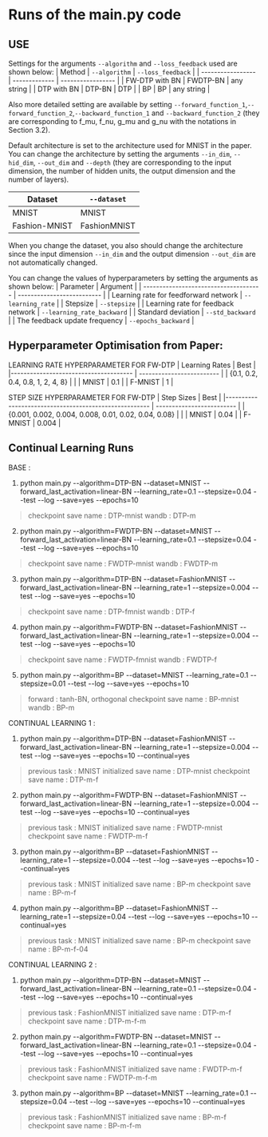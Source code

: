 # Runs of the main.py code


## USE

Settings for the arguments `--algorithm` and `--loss_feedback` used are shown below:
| Method            | `--algorithm` | `--loss_feedback` |
| ----------------- | ------------- | ----------------- |
| FW-DTP with BN    | FWDTP-BN      | any string        |
| DTP with BN       | DTP-BN        | DTP               |
| BP                | BP            | any string        |

Also more detailed setting are available by setting `--forward_function_1`,`--forward_function_2`,`--backward_function_1` and `--backward_function_2` (they are corresponding to f_mu, f_nu, g_mu and g_nu with the notations in Section 3.2).


Default architecture is set to the architecture used for MNIST in the paper. You can change the architecture by setting the arguments `--in_dim`, `--hid_dim`, `--out_dim` and `--depth` (they are corresponding to the input dimension, the number of hidden units, the output dimension and the number of layers).

| Dataset       | `--dataset`  |
| ------------- | ------------ |
| MNIST         | MNIST        |
| Fashion-MNIST | FashionMNIST |
When you change the dataset, you also should change the architecture since the input dimension `--in_dim` and the output dimension `--out_dim` are not automatically changed.

You can change the values of hyperparameters by setting the arguments as shown below:
| Parameter                             | Argument                   |
| ------------------------------------- | -------------------------- |
| Learning rate for feedforward network | `--learning_rate`          |
| Stepsize                              | `--stepsize`               |
| Learning rate for feedback network    | `--learning_rate_backward` |
| Standard deviation                    | `--std_backward`           |
| The feedback update frequency         | `--epochs_backward`        |


## Hyperparameter Optimisation from Paper:

LEARNING RATE HYPERPARAMETER FOR FW-DTP 
| Learning Rates                        | Best                      |
|-------------------------------------- | ------------------------- |
| {0.1, 0.2, 0.4, 0.8, 1, 2, 4, 8}      |                           |
| MNIST                                 | 0.1                       |
| F-MNIST                               | 1                         |

STEP SIZE HYPERPARAMETER FOR FW-DTP 
| Step Sizes                                            | Best                      |
|------------------------------------------------------ | ------------------------- |
| {0.001, 0.002, 0.004, 0.008, 0.01, 0.02, 0.04, 0.08}  |                           |
| MNIST                                                 | 0.04                      |
| F-MNIST                                               | 0.004                     |




## Continual Learning Runs

BASE : 

1. python main.py --algorithm=DTP-BN --dataset=MNIST --forward_last_activation=linear-BN --learning_rate=0.1 --stepsize=0.04 --test --log --save=yes --epochs=10
> checkpoint save name : DTP-mnist
> wandb : DTP-m

2. python main.py --algorithm=FWDTP-BN --dataset=MNIST --forward_last_activation=linear-BN --learning_rate=0.1 --stepsize=0.04 --test --log --save=yes --epochs=10
> checkpoint save name : FWDTP-mnist
> wandb : FWDTP-m

3. python main.py --algorithm=DTP-BN --dataset=FashionMNIST --forward_last_activation=linear-BN --learning_rate=1 --stepsize=0.004 --test --log --save=yes --epochs=10
> checkpoint save name : DTP-fmnist
> wandb : DTP-f

4. python main.py --algorithm=FWDTP-BN --dataset=FashionMNIST --forward_last_activation=linear-BN --learning_rate=1 --stepsize=0.004 --test --log --save=yes --epochs=10
> checkpoint save name : FWDTP-fmnist
> wandb : FWDTP-f

5. python main.py --algorithm=BP --dataset=MNIST --learning_rate=0.1 --stepsize=0.01 --test --log --save=yes --epochs=10
> forward : tanh-BN, orthogonal
> checkpoint save name : BP-mnist
> wandb : BP-m


CONTINUAL LEARNING 1 :

1. python main.py --algorithm=DTP-BN --dataset=FashionMNIST --forward_last_activation=linear-BN --learning_rate=1 --stepsize=0.004 --test --log --save=yes --epochs=10 --continual=yes
> previous task : MNIST
> initialized save name : DTP-mnist
> checkpoint save name : DTP-m-f

2. python main.py --algorithm=FWDTP-BN --dataset=FashionMNIST --forward_last_activation=linear-BN --learning_rate=1 --stepsize=0.004 --test --log --save=yes --epochs=10 --continual=yes
> previous task : MNIST
> initialized save name : FWDTP-mnist
> checkpoint save name : FWDTP-m-f

3. python main.py --algorithm=BP --dataset=FashionMNIST --learning_rate=1 --stepsize=0.004 --test --log --save=yes --epochs=10 --continual=yes
> previous task : MNIST
> initialized save name : BP-m
> checkpoint save name : BP-m-f

4. python main.py --algorithm=BP --dataset=FashionMNIST --learning_rate=1 --stepsize=0.04 --test --log --save=yes --epochs=10 --continual=yes
> previous task : MNIST
> initialized save name : BP-m
> checkpoint save name : BP-m-f-04


CONTINUAL LEARNING 2 :
1. python main.py --algorithm=DTP-BN --dataset=MNIST --forward_last_activation=linear-BN --learning_rate=0.1 --stepsize=0.04 --test --log --save=yes --epochs=10 --continual=yes
> previous task : FashionMNIST
> initialized save name : DTP-m-f
> checkpoint save name : DTP-m-f-m

2. python main.py --algorithm=FWDTP-BN --dataset=MNIST --forward_last_activation=linear-BN --learning_rate=0.1 --stepsize=0.04 --test --log --save=yes --epochs=10 --continual=yes
> previous task : FashionMNIST
> initialized save name : FWDTP-m-f
> checkpoint save name : FWDTP-m-f-m

3. python main.py --algorithm=BP --dataset=MNIST --learning_rate=0.1 --stepsize=0.04 --test --log --save=yes --epochs=10 --continual=yes
> previous task : FashionMNIST
> initialized save name : BP-m-f
> checkpoint save name : BP-m-f-m


